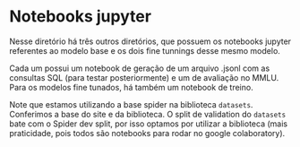 # Notebooks jupyter

Nesse diretório há três outros diretórios, que possuem os notebooks jupyter referentes ao modelo base e os dois fine tunnings desse mesmo modelo. 

Cada um possui um notebook de geração de um arquivo .jsonl com as consultas SQL (para testar posteriormente) e um de avaliação no MMLU. Para os modelos fine tunados, há também um notebook de treino.

Note que estamos utilizando a base spider na biblioteca `datasets`. Conferimos a base do site e da biblioteca. O split de validation do `datasets` bate com o Spider dev split, por isso optamos por utilizar a biblioteca (mais praticidade, pois todos são notebooks para rodar no google colaboratory).
